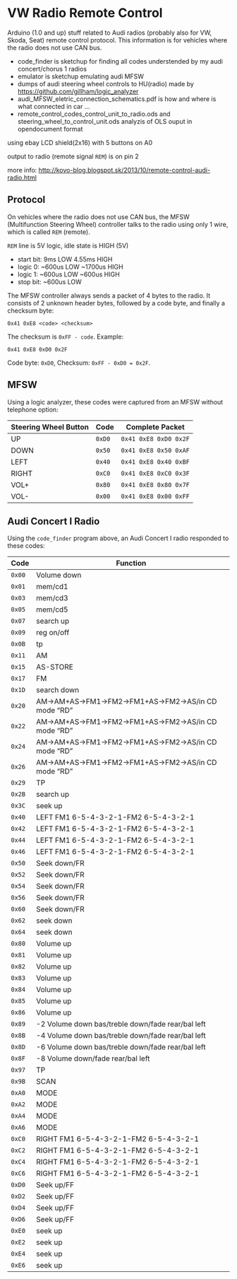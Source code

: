 # VW Radio Remote Control

Arduino (1.0 and up) stuff related to Audi radios (probably also for VW, Skoda, Seat)
remote control protocol.  This information is for vehicles where the radio
does not use CAN bus.

- code_finder is sketchup for finding all codes understended by my audi concert/chorus 1 radios
- emulator is sketchup emulating audi MFSW
- dumps of audi steering wheel controls to HU(radio) made by https://github.com/gillham/logic_analyzer
- audi_MFSW_eletric_connection_schematics.pdf is how and where is what connected in car ...
- remote_control_codes_control_unit_to_radio.ods and steering_wheel_to_control_unit.ods analyzis of OLS ouput in opendocument format

using ebay LCD shield(2x16) with 5 buttons on A0

output to radio (remote signal `REM`) is on pin 2

more info:
http://kovo-blog.blogspot.sk/2013/10/remote-control-audi-radio.html

## Protocol

On vehicles where the radio does not use CAN bus, the MFSW (Multifunction
Steering Wheel) controller talks to the radio using only 1 wire, which is
called `REM` (remote).

`REM` line is 5V logic, idle state is HIGH (5V)

- start bit:	9ms LOW 4.55ms HIGH
- logic 0:	~600us LOW ~1700us HIGH
- logic 1: 	~600us LOW ~600us HIGH
- stop bit:	~600us LOW

The MFSW controller always sends a packet of 4 bytes to the radio.  It
consists of 2 unknown header bytes, followed by a code byte, and finally
a checksum byte:

    0x41 0xE8 <code> <checksum>

The checksum is `0xFF - code`.  Example:

    0x41 0xE8 0xD0 0x2F

Code byte: `0xD0`, Checksum: `0xFF - 0xD0 = 0x2F`.

## MFSW

Using a logic analyzer, these codes were captured from an MFSW without
telephone option:

| Steering Wheel Button | Code      | Complete Packet       |
| --------------------- | --------- | --------------------- |
| UP                    | `0xD0`    | `0x41 0xE8 0xD0 0x2F` |
| DOWN                  | `0x50`    | `0x41 0xE8 0x50 0xAF` |
| LEFT                  | `0x40`    | `0x41 0xE8 0x40 0xBF` |
| RIGHT                 | `0xC0`    | `0x41 0xE8 0xC0 0x3F` |
| VOL+                  | `0x80`    | `0x41 0xE8 0x80 0x7F` |
| VOL-                  | `0x00`    | `0x41 0xE8 0x00 0xFF` |

## Audi Concert I Radio

Using the `code_finder` program above, an Audi Concert I radio responded to
these codes:

| Code      | Function                                                     |
| --------- | ------------------------------------------------------------ |
| `0x00`    | Volume down                                                  |
| `0x01`    | mem/cd1                                                      |
| `0x03`    | mem/cd3                                                      |
| `0x05`    | mem/cd5                                                      |
| `0x07`    | search up                                                    |
| `0x09`    | reg on/off                                                   |
| `0x0B`    | tp                                                           |
| `0x11`    | AM                                                           |
| `0x15`    | AS-STORE                                                     |
| `0x17`    | FM                                                           |
| `0x1D`    | search down                                                  |
| `0x20`    | AM->AM+AS->FM1->FM2->FM1+AS->FM2->AS/in CD mode “RD”         |
| `0x22`    | AM->AM+AS->FM1->FM2->FM1+AS->FM2->AS/in CD mode “RD”         |
| `0x24`    | AM->AM+AS->FM1->FM2->FM1+AS->FM2->AS/in CD mode “RD”         |
| `0x26`    | AM->AM+AS->FM1->FM2->FM1+AS->FM2->AS/in CD mode “RD”         |
| `0x29`    | TP                                                           |
| `0x2B`    | search up                                                    |
| `0x3C`    | seek up                                                      |
| `0x40`    | LEFT FM1 6-5-4-3-2-1-FM2 6-5-4-3-2-1                         |
| `0x42`    | LEFT FM1 6-5-4-3-2-1-FM2 6-5-4-3-2-1                         |
| `0x44`    | LEFT FM1 6-5-4-3-2-1-FM2 6-5-4-3-2-1                         |
| `0x46`    | LEFT FM1 6-5-4-3-2-1-FM2 6-5-4-3-2-1                         |
| `0x50`    | Seek down/FR                                                 |
| `0x52`    | Seek down/FR                                                 |
| `0x54`    | Seek down/FR                                                 |
| `0x56`    | Seek down/FR                                                 |
| `0x60`    | Seek down/FR                                                 |
| `0x62`    | seek down                                                    |
| `0x64`    | seek down                                                    |
| `0x80`    | Volume up                                                    |
| `0x81`    | Volume up                                                    |
| `0x82`    | Volume up                                                    |
| `0x83`    | Volume up                                                    |
| `0x84`    | Volume up                                                    |
| `0x85`    | Volume up                                                    |
| `0x86`    | Volume up                                                    |
| `0x89`    | -2 Volume down bas/treble down/fade rear/bal left            |
| `0x8B`    | -4 Volume down bas/treble down/fade rear/bal left            |
| `0x8D`    | -6 Volume down bas/treble down/fade rear/bal left            |
| `0x8F`    | -8 Volume down/fade rear/bal left                            |
| `0x97`    | TP                                                           |
| `0x9B`    | SCAN                                                         |
| `0xA0`    | MODE                                                         |
| `0xA2`    | MODE                                                         |
| `0xA4`    | MODE                                                         |
| `0xA6`    | MODE                                                         |
| `0xC0`    | RIGHT FM1 6-5-4-3-2-1-FM2 6-5-4-3-2-1                        |
| `0xC2`    | RIGHT FM1 6-5-4-3-2-1-FM2 6-5-4-3-2-1                        |
| `0xC4`    | RIGHT FM1 6-5-4-3-2-1-FM2 6-5-4-3-2-1                        |
| `0xC6`    | RIGHT FM1 6-5-4-3-2-1-FM2 6-5-4-3-2-1                        |
| `0xD0`    | Seek up/FF                                                   |
| `0xD2`    | Seek up/FF                                                   |
| `0xD4`    | Seek up/FF                                                   |
| `0xD6`    | Seek up/FF                                                   |
| `0xE0`    | seek up                                                      |
| `0xE2`    | seek up                                                      |
| `0xE4`    | seek up                                                      |
| `0xE6`    | seek up                                                      |
